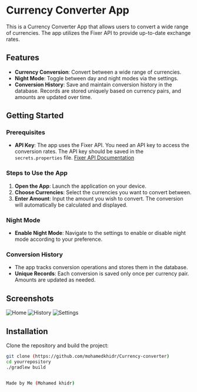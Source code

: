 # Currency Converter App

This is a Currency Converter App that allows users to convert a wide range of currencies. The app utilizes the Fixer API to provide up-to-date exchange rates.

## Features

- **Currency Conversion**: Convert between a wide range of currencies.
- **Night Mode**: Toggle between day and night modes via the settings.
- **Conversion History**: Save and maintain conversion history in the database. Records are stored uniquely based on currency pairs, and amounts are updated over time.

## Getting Started

### Prerequisites

- **API Key**: The app uses the Fixer API. You need an API key to access the conversion rates. The API key should be saved in the `secrets.properties` file. [Fixer API Documentation](https://fixer.io/documentation)

### Steps to Use the App

1. **Open the App**: Launch the application on your device.
2. **Choose Currencies**: Select the currencies you want to convert between.
3. **Enter Amount**: Input the amount you wish to convert. The conversion will automatically be calculated and displayed.

### Night Mode

- **Enable Night Mode**: Navigate to the settings to enable or disable night mode according to your preference.

### Conversion History

- The app tracks conversion operations and stores them in the database.
- **Unique Records**: Each conversion is saved only once per currency pair. Amounts are updated as needed.

## Screenshots

![Home ](https://github.com/mohamedkhidr/Currency-converter/blob/master/imgs/IMG-20240911-WA0002.jpg)
![History](https://github.com/mohamedkhidr/Currency-converter/blob/master/imgs/IMG-20240911-WA0003.jpg)
![Settings](https://github.com/mohamedkhidr/Currency-converter/blob/master/imgs/IMG-20240911-WA0004.jpg)

## Installation

Clone the repository and build the project:

```bash
git clone (https://github.com/mohamedkhidr/Currency-converter)
cd yourrepository
./gradlew build


Made by Me (Mohamed khidr)
